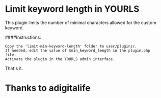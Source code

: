 # Limit keyword length in YOURLS

This plugin limits the number of minimal characters allowed for the custom keyword.

####Instructions:

    Copy the 'limit-min-keyword-length' folder to user/plugins/.
    If needed, edit the value of $min_keyword_length in the plugin.php file.
    Activate the plugin in the YOURLS admin interface.

That's it.

# Thanks to adigitalife 
